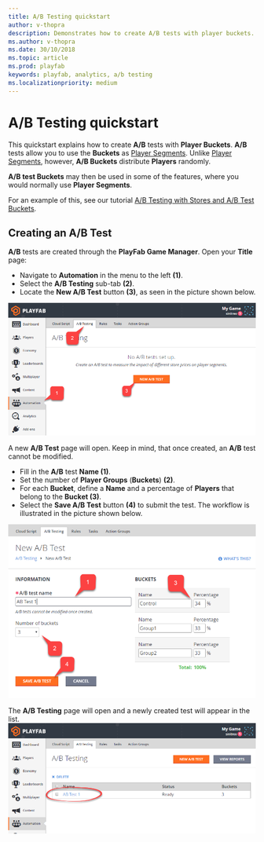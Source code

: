 ```yaml
---
title: A/B Testing quickstart
author: v-thopra
description: Demonstrates how to create A/B tests with player buckets.
ms.author: v-thopra
ms.date: 30/10/2018
ms.topic: article
ms.prod: playfab
keywords: playfab, analytics, a/b testing
ms.localizationpriority: medium
---
```


# A/B Testing quickstart

This quickstart explains how to create **A/B** tests with **Player Buckets**. **A/B** tests allow you to use the **Buckets** as [Player Segments](../segmentation/player-segmentation.md). Unlike [Player Segments](../segmentation/player-segmentation.md), however, **A/B Buckets** distribute **Players** randomly.

**A/B test Buckets** may then be used in some of the features, where you would normally use **Player Segments**.

For an example of this, see our tutorial [A/B Testing with Stores and A/B Test Buckets](ab-testing-with-stores-and-test-buckets.md).

## Creating an A/B Test

**A/B** tests are created through the **PlayFab Game Manager**. Open your **Title** page:

- Navigate to **Automation** in the menu to the left **(1)**.
- Select the **A/B Testing** sub-tab **(2)**.
- Locate the **New A/B Test** button **(3)**, as seen in the picture shown below.

![Game Manager - Automation - A/B Testing - Open New A/B Test](media/tutorials/game-manager-automation-ab-testing-open-new-ab-test.png)  

A new **A/B Test** page will open. Keep in mind, that once created, an **A/B** test cannot be modified.

- Fill in the **A/B** test **Name (1)**.
- Set the number of **Player Groups** (**Buckets**) **(2)**.
- For each **Bucket**, define a **Name** and a percentage of **Players** that belong to the **Bucket (3)**.
- Select the **Save A/B Test** button **(4)** to submit the test. The workflow is illustrated in the picture shown below.

![Game Manager - Automation - A/B Testing - New A/B Test](media/tutorials/game-manager-automation-ab-testing-new-ab-test.png)  

The **A/B Testing** page will open and a newly created test will appear in the list.
![Game Manager - Automation - A/B Testing - List A/B Tests](media/tutorials/game-manager-automation-ab-testing-list-ab-tests.png)  
